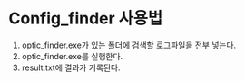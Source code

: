 Config_finder 사용법
====================================

1. optic_finder.exe가 있는 폴더에 검색할 로그파일을 전부 넣는다. 
2. optic_finder.exe를 실행한다.
3. result.txt에 결과가 기록된다.